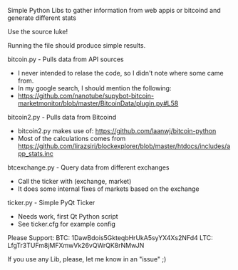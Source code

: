 Simple Python Libs to gather information from web appis or bitcoind and generate different stats

Use the source luke!

Running the file should produce simple results.

bitcoin.py - Pulls data from API sources
- I never intended to relase the code, so I didn't note where some came from. 
- In my google search, I should mention the following:
- https://github.com/nanotube/supybot-bitcoin-marketmonitor/blob/master/BitcoinData/plugin.py#L58

bitcoin2.py - Pulls data from Bitcoind
- bitcoin2.py makes use of: https://github.com/laanwj/bitcoin-python
- Most of the calculations comes from https://github.com/lirazsiri/blockexplorer/blob/master/htdocs/includes/app_stats.inc

btcexchange.py - Query data from different exchanges
- Call the ticker with (exchange, market)
- It does some internal fixes of markets based on the exchange

ticker.py - Simple PyQt Ticker
- Needs work, first Qt Python script
- See ticker.cfg for example config

Please Support: 
BTC: 1DawBdois5GkteqbHrUkA5syYX4Xs2NFd4
LTC: LfgTr3TUFm8jMFXmwVk26vQWrQK8rNMwJN

If you use any Lib, please, let me know in an "issue" ;)